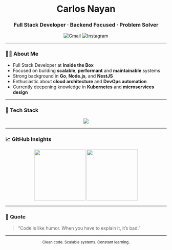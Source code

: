 <h1 align="center">Carlos Nayan</h1>
<h3 align="center">Full Stack Developer · Backend Focused · Problem Solver</h3>

<p align="center">
  <a href="mailto:carlosnayan@gmail.com">
    <img src="https://img.shields.io/badge/Email-carlosnayan%40gmail.com-D14836?style=for-the-badge&logo=gmail&logoColor=white" alt="Gmail" />
  </a>
  <a href="https://www.instagram.com/carls_nayan" target="_blank">
    <img src="https://img.shields.io/badge/Instagram-@carls__nayan-%23E4405F?style=for-the-badge&logo=instagram&logoColor=white" alt="Instagram" />
  </a>
</p>

---

### 👨‍💻 About Me

- Full Stack Developer at **Inside the Box**
- Focused on building **scalable**, **performant** and **maintainable** systems  
- Strong background in **Go**, **Node.js**, and **NestJS**
- Enthusiastic about **cloud architecture** and **DevOps automation**
- Currently deepening knowledge in **Kubernetes** and **microservices design**

---

### 🧩 Tech Stack

<p align="center">
  <img src="https://skillicons.dev/icons?i=go,nodejs,nestjs,ts,js,react,redux,jest,postgresql,mysql,docker,kubernetes,aws,linux&perline=7" />
</p>

---

### 📈 GitHub Insights

<p align="center">
  <img height="160" src="https://github-readme-stats.vercel.app/api?username=CarlosNayan&show_icons=true&theme=github_dark&hide_border=true" />
  <img height="160" src="https://github-readme-stats.vercel.app/api/top-langs/?username=CarlosNayan&layout=compact&theme=github_dark&hide_border=true" />
</p>

---

### 💬 Quote

> “Code is like humor. When you have to explain it, it’s bad.”

---

<p align="center">
  <sub>Clean code. Scalable systems. Constant learning.</sub>
</p>
